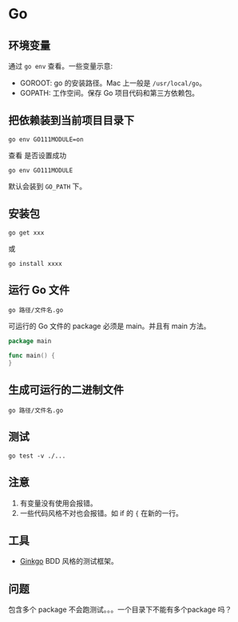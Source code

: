 # Go
## 环境变量
通过 `go env` 查看。一些变量示意:
* GOROOT: go 的安装路径。Mac 上一般是 `/usr/local/go`。
* GOPATH: 工作空间。保存 Go 项目代码和第三方依赖包。

## 把依赖装到当前项目目录下
```
go env GO111MODULE=on
```

查看 是否设置成功
```
go env GO111MODULE
```

默认会装到 `GO_PATH` 下。

## 安装包
```
go get xxx
```
或
```
go install xxxx
```


## 运行 Go 文件
```
go 路径/文件名.go
```

可运行的 Go 文件的 package 必须是 main。并且有 main 方法。
```go
package main

func main() {
}
```


## 生成可运行的二进制文件
```
go 路径/文件名.go
```

## 测试
```
go test -v ./...
```

## 注意
1. 有变量没有使用会报错。
1. 一些代码风格不对也会报错。如 if 的 `{` 在新的一行。

## 工具
* [Ginkgo](https://onsi.github.io/ginkgo/) BDD 风格的测试框架。

## 问题
包含多个 package 不会跑测试。。。一个目录下不能有多个package 吗？